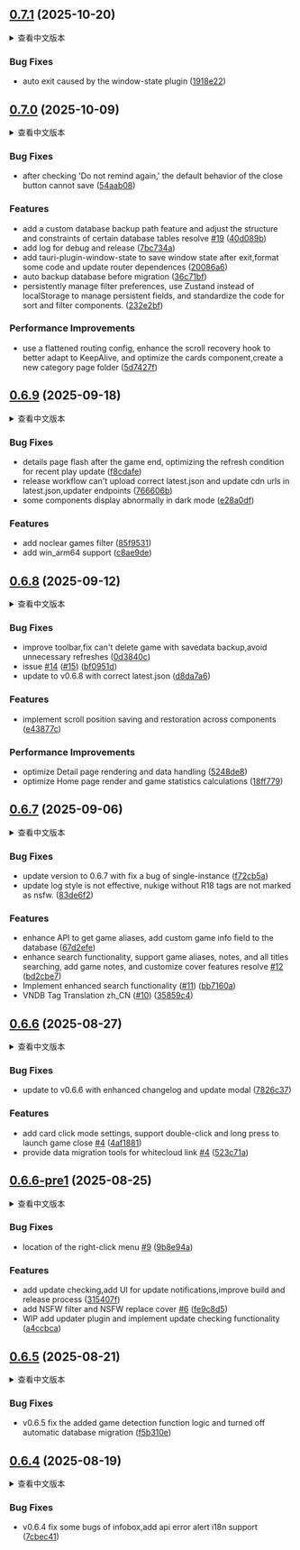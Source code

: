 ## [0.7.1](https://github.com/huoshen80/ReinaManager/compare/v0.7.0...v0.7.1) (2025-10-20)

<details>
<summary>查看中文版本</summary>

### Bug 修复

* 由window-state插件引起的自动退出 ([1918e22](https://github.com/huoshen80/ReinaManager/commit/1918e2209e588c98660df3a1cc7db33894b9fab0))

</details>

### Bug Fixes

* auto exit caused by the window-state plugin ([1918e22](https://github.com/huoshen80/ReinaManager/commit/1918e2209e588c98660df3a1cc7db33894b9fab0))



## [0.7.0](https://github.com/huoshen80/ReinaManager/compare/v0.6.9...v0.7.0) (2025-10-09)

<details>
<summary>查看中文版本</summary>

### Bug 修复

* 修复勾选“不再提醒”后，关闭按钮的默认行为无法保存的问题 ([54aab08](https://github.com/huoshen80/ReinaManager/commit/54aab0818c79ddc8790d2b33ecf159bd61eb93c5))

### 新功能

* 新增自定义数据库备份路径功能，调整部分数据库表结构与约束，解决 [#19](https://github.com/huoshen80/ReinaManager/issues/19) ([40d089b](https://github.com/huoshen80/ReinaManager/commit/40d089b7983fb9a2848ed812d96ca763626a2966))
* 新增调试与发布日志功能 ([7bc734a](https://github.com/huoshen80/ReinaManager/commit/7bc734ab80438f8d6e395be276b7a9e9fb5e9b4b))
* 集成 tauri-plugin-window-state，支持窗口状态保存，格式化部分代码并更新路由依赖 ([20086a6](https://github.com/huoshen80/ReinaManager/commit/20086a6fdd73801c9d0a003121354a8bccae5182))
* 数据库迁移前自动备份数据库 ([36c71bf](https://github.com/huoshen80/ReinaManager/commit/36c71bf1c6ea093fd2b94e92c370c4df7904d2dd))
* 持久化管理筛选偏好，使用 Zustand 替代 localStorage 管理持久化字段，规范排序与筛选组件代码 ([232e2bf](https://github.com/huoshen80/ReinaManager/commit/232e2bf331d3baf22ac344af3f42aff2bd5fd45b))

### 性能改进

* 路由配置扁平化，增强滚动恢复 hook 以更好适配 KeepAlive，优化卡片组件，新增分类页面文件夹 ([5d7427f](https://github.com/huoshen80/ReinaManager/commit/5d7427f063cd83ad54f2b4fb00cfd0a4f0c3d217))

</details>

### Bug Fixes

* after checking 'Do not remind again,' the default behavior of the close button cannot save ([54aab08](https://github.com/huoshen80/ReinaManager/commit/54aab0818c79ddc8790d2b33ecf159bd61eb93c5))


### Features

* add a custom database backup path feature and adjust the structure and constraints of certain database tables resolve [#19](https://github.com/huoshen80/ReinaManager/issues/19) ([40d089b](https://github.com/huoshen80/ReinaManager/commit/40d089b7983fb9a2848ed812d96ca763626a2966))
* add log for debug and release ([7bc734a](https://github.com/huoshen80/ReinaManager/commit/7bc734ab80438f8d6e395be276b7a9e9fb5e9b4b))
* add tauri-plugin-window-state to save window state after exit,format some code  and update router dependences ([20086a6](https://github.com/huoshen80/ReinaManager/commit/20086a6fdd73801c9d0a003121354a8bccae5182))
* auto backup database before migration ([36c71bf](https://github.com/huoshen80/ReinaManager/commit/36c71bf1c6ea093fd2b94e92c370c4df7904d2dd))
* persistently manage filter preferences, use Zustand instead of localStorage to manage persistent fields, and standardize the code for sort and filter components. ([232e2bf](https://github.com/huoshen80/ReinaManager/commit/232e2bf331d3baf22ac344af3f42aff2bd5fd45b))


### Performance Improvements

* use a flattened routing config, enhance the scroll recovery hook to better adapt to KeepAlive, and optimize the cards component,create a new category page folder ([5d7427f](https://github.com/huoshen80/ReinaManager/commit/5d7427f063cd83ad54f2b4fb00cfd0a4f0c3d217))



## [0.6.9](https://github.com/huoshen80/ReinaManager/compare/v0.6.8...v0.6.9) (2025-09-18)

<details>
<summary>查看中文版本</summary>

### Bug 修复

* 优化游戏结束后的详情页闪烁的问题，优化最近游玩更新的刷新条件 ([f8cdafe](https://github.com/huoshen80/ReinaManager/commit/f8cdafe779b1bb15e18b970d5017e43e6db45295))
* 修复发布流程无法上传正确的 `latest.json`的问题,为`latest.json`更换cdn链接，更换`endpoints` ([766606b](https://github.com/huoshen80/ReinaManager/commit/766606be6a942da14935fd9f99b30cd7a5adf079))
* 修复部分组件在暗黑模式下显示异常的问题 ([e28a0df](https://github.com/huoshen80/ReinaManager/commit/e28a0dff478f756088cc8173130b255b77ba71d7))

### 新功能

* 添加未通关游戏（noclear）筛选选项 ([85f9531](https://github.com/huoshen80/ReinaManager/commit/85f9531cde9b9ca200bf945b450e9b78a49b6d1a))
* 添加对 `win_arm64` 的支持 ([c8ae9de](https://github.com/huoshen80/ReinaManager/commit/c8ae9de5227c67e2b2ec20bec847dc956a054dec))

</details>

### Bug Fixes

* details page flash after the game end, optimizing the refresh condition for recent play update ([f8cdafe](https://github.com/huoshen80/ReinaManager/commit/f8cdafe779b1bb15e18b970d5017e43e6db45295))
* release workflow can't upload correct latest.json and update cdn urls in latest.json,updater endpoints ([766606b](https://github.com/huoshen80/ReinaManager/commit/766606be6a942da14935fd9f99b30cd7a5adf079))
* some components display abnormally in dark mode ([e28a0df](https://github.com/huoshen80/ReinaManager/commit/e28a0dff478f756088cc8173130b255b77ba71d7))


### Features

* add noclear games filter ([85f9531](https://github.com/huoshen80/ReinaManager/commit/85f9531cde9b9ca200bf945b450e9b78a49b6d1a))
* add win_arm64 support ([c8ae9de](https://github.com/huoshen80/ReinaManager/commit/c8ae9de5227c67e2b2ec20bec847dc956a054dec))



## [0.6.8](https://github.com/huoshen80/ReinaManager/compare/v0.6.7...v0.6.8) (2025-09-12)

<details>
<summary>查看中文版本</summary>

### Bug 修复

* 改进工具栏，修复无法删除带有存档备份游戏的问题，避免不必要的刷新 ([0d3840c](https://github.com/huoshen80/ReinaManager/commit/0d3840c5f4d4783d96705388050b038c8d42e260))
* issue [#14](https://github.com/huoshen80/ReinaManager/issues/14) 的修复 ([#15](https://github.com/huoshen80/ReinaManager/issues/15)) ([bf0951d](https://github.com/huoshen80/ReinaManager/commit/bf0951db286bfbb5d6c7506702bbf39d81070180))
* 更新到 v0.6.8 并使用正确的 latest.json ([d8da7a6](https://github.com/huoshen80/ReinaManager/commit/d8da7a61490d58f9a95518374d21d1082c65e02e))


### 新功能

* 实现跨组件的滚动位置保存与恢复 ([e43877c](https://github.com/huoshen80/ReinaManager/commit/e43877cab10b9b6926e39e1cf2031176cddaeb7d))


### 性能改进

* 优化 Detail 页面渲染与数据处理 ([5248de8](https://github.com/huoshen80/ReinaManager/commit/5248de893131f241473f0e992e4f90dcfe8c5188))
* 优化 Home 页面渲染与游戏统计计算 ([18ff779](https://github.com/huoshen80/ReinaManager/commit/18ff779526f9f437246b739a822e65db56a5dacc))

</details>

### Bug Fixes

* improve toolbar,fix can't delete game with savedata backup,avoid unnecessary  refreshes ([0d3840c](https://github.com/huoshen80/ReinaManager/commit/0d3840c5f4d4783d96705388050b038c8d42e260))
* issue [#14](https://github.com/huoshen80/ReinaManager/issues/14) ([#15](https://github.com/huoshen80/ReinaManager/issues/15)) ([bf0951d](https://github.com/huoshen80/ReinaManager/commit/bf0951db286bfbb5d6c7506702bbf39d81070180))
* update to v0.6.8 with correct latest.json ([d8da7a6](https://github.com/huoshen80/ReinaManager/commit/d8da7a61490d58f9a95518374d21d1082c65e02e))


### Features

* implement scroll position saving and restoration across components ([e43877c](https://github.com/huoshen80/ReinaManager/commit/e43877cab10b9b6926e39e1cf2031176cddaeb7d))


### Performance Improvements

* optimize Detail page rendering and data handling ([5248de8](https://github.com/huoshen80/ReinaManager/commit/5248de893131f241473f0e992e4f90dcfe8c5188))
* optimize Home page render and game statistics calculations ([18ff779](https://github.com/huoshen80/ReinaManager/commit/18ff779526f9f437246b739a822e65db56a5dacc))



## [0.6.7](https://github.com/huoshen80/ReinaManager/compare/v0.6.6...v0.6.7) (2025-09-06)


<details>
<summary>查看中文版本</summary>

### Bug 修复

* 更新到0.6.7版本，修复单实例插件的一个bug ([f72cb5a](https://github.com/huoshen80/ReinaManager/commit/f72cb5a69e731945f4f3a5a0f0b642ecd879693b))
* 更新日志样式未生效；未带 R18 标签的拔作（nukige）未被标记为 NSFW。 ([83de6f2](https://github.com/huoshen80/ReinaManager/commit/83de6f2614fcdb66a451fa786c178eac0d055dde))

### 新功能

* 增强 API 以获取游戏别名，向数据库新增自定义游戏信息字段 ([67d2efe](https://github.com/huoshen80/ReinaManager/commit/67d2efed572ae63cf69322281325491c22143c55))
* 增强搜索功能：支持游戏别名、备注与所有标题的搜索；新增游戏备注与自定义封面功能，解决 [#12](https://github.com/huoshen80/ReinaManager/issues/12) ([bd2cbe7](https://github.com/huoshen80/ReinaManager/commit/bd2cbe790d43d9f01627d820711954a480e8db8a))
* 实现增强搜索功能 ([#11](https://github.com/huoshen80/ReinaManager/issues/11)) ([bb7160a](https://github.com/huoshen80/ReinaManager/commit/bb7160a17c720cd10d3ade2284432751e809a3ea))
* VNDB 标签翻译（简体中文） ([#10](https://github.com/huoshen80/ReinaManager/issues/10)) ([35859c4](https://github.com/huoshen80/ReinaManager/commit/35859c4121aa3093de750dff3d339739783cf179))

</details>

### Bug Fixes

* update version to 0.6.7 with fix a bug of single-instance ([f72cb5a](https://github.com/huoshen80/ReinaManager/commit/f72cb5a69e731945f4f3a5a0f0b642ecd879693b))
* update log style is not effective, nukige without R18 tags are not marked as nsfw. ([83de6f2](https://github.com/huoshen80/ReinaManager/commit/83de6f2614fcdb66a451fa786c178eac0d055dde))


### Features

* enhance API to get game aliases, add custom game info field to the database ([67d2efe](https://github.com/huoshen80/ReinaManager/commit/67d2efed572ae63cf69322281325491c22143c55))
* enhance search functionality, support game aliases, notes, and all titles searching, add game notes, and customize cover features resolve [#12](https://github.com/huoshen80/ReinaManager/issues/12) ([bd2cbe7](https://github.com/huoshen80/ReinaManager/commit/bd2cbe790d43d9f01627d820711954a480e8db8a))
* Implement enhanced search functionality ([#11](https://github.com/huoshen80/ReinaManager/issues/11)) ([bb7160a](https://github.com/huoshen80/ReinaManager/commit/bb7160a17c720cd10d3ade2284432751e809a3ea))
* VNDB Tag Translation zh_CN ([#10](https://github.com/huoshen80/ReinaManager/issues/10)) ([35859c4](https://github.com/huoshen80/ReinaManager/commit/35859c4121aa3093de750dff3d339739783cf179))



## [0.6.6](https://github.com/huoshen80/ReinaManager/compare/v0.6.6-1...v0.6.6) (2025-08-27)


<details>
<summary>查看中文版本</summary>

### Bug 修复

* 更新至 v0.6.6 版本，增强更新日志和更新部分组件 ([7826c37](https://github.com/huoshen80/ReinaManager/commit/7826c3708f51c91045f22384b9ec1b7c27aa5477))

### 新功能

* 添加卡片点击模式设置（导航/选择），支持双击和长按启动游戏 关闭 [#4](https://github.com/huoshen80/ReinaManager/issues/4) ([4af1881](https://github.com/huoshen80/ReinaManager/commit/4af1881912ff48357ab484de5f22b6f5b2f59e99))
* 为Whitecloud提供数据迁移工具 详情见 [#4](https://github.com/huoshen80/ReinaManager/issues/4) ([523c71a](https://github.com/huoshen80/ReinaManager/commit/523c71a3fdaaf78855f6dca0638a414021781a84))

</details>

### Bug Fixes

* update to v0.6.6 with enhanced changelog and update modal ([7826c37](https://github.com/huoshen80/ReinaManager/commit/7826c3708f51c91045f22384b9ec1b7c27aa5477))


### Features

* add card click mode settings, support double-click and long press to launch game close [#4](https://github.com/huoshen80/ReinaManager/issues/4) ([4af1881](https://github.com/huoshen80/ReinaManager/commit/4af1881912ff48357ab484de5f22b6f5b2f59e99))
* provide data migration tools for whitecloud  link [#4](https://github.com/huoshen80/ReinaManager/issues/4) ([523c71a](https://github.com/huoshen80/ReinaManager/commit/523c71a3fdaaf78855f6dca0638a414021781a84))



## [0.6.6-pre1](https://github.com/huoshen80/ReinaManager/compare/v0.6.5...v0.6.6-pre1) (2025-08-25)

<details>
<summary>查看中文版本</summary>

### Bug 修复

* 修复右键菜单位置 [#9](https://github.com/huoshen80/ReinaManager/issues/9) ([9b8e94a](https://github.com/huoshen80/ReinaManager/commit/9b8e94a03fe6935656df80e3cfb383e47520c114))

### 新功能

* 添加更新检查，添加更新通知 UI，改进构建和发布流程 ([315407f](https://github.com/huoshen80/ReinaManager/commit/315407fa08937e715900c555ced822955580e2b7))
* 添加 NSFW 过滤器和 NSFW 替换封面 [#6](https://github.com/huoshen80/ReinaManager/issues/6) ([fe9c8d5](https://github.com/huoshen80/ReinaManager/commit/fe9c8d5f33be367d394bd905bc4506fa4aea7e3e))
* 工作进行中：添加更新器插件并实现更新检查功能 ([a4ccbca](https://github.com/huoshen80/ReinaManager/commit/a4ccbca90091601ac866addc52351a92abbae2c2))

</details>


### Bug Fixes

* location of the right-click menu [#9](https://github.com/huoshen80/ReinaManager/issues/9) ([9b8e94a](https://github.com/huoshen80/ReinaManager/commit/9b8e94a03fe6935656df80e3cfb383e47520c114))


### Features

* add update checking,add UI for update notifications,improve build and release process ([315407f](https://github.com/huoshen80/ReinaManager/commit/315407fa08937e715900c555ced822955580e2b7))
* add NSFW filter and NSFW replace cover [#6](https://github.com/huoshen80/ReinaManager/issues/6) ([fe9c8d5](https://github.com/huoshen80/ReinaManager/commit/fe9c8d5f33be367d394bd905bc4506fa4aea7e3e))
* WIP add updater plugin and implement update checking functionality ([a4ccbca](https://github.com/huoshen80/ReinaManager/commit/a4ccbca90091601ac866addc52351a92abbae2c2))



## [0.6.5](https://github.com/huoshen80/ReinaManager/compare/v0.6.4...v0.6.5) (2025-08-21)

<details>
<summary>查看中文版本</summary>

### Bug 修复

* v0.6.5 修复添加游戏检测功能逻辑并关闭自动数据库迁移 ([f5b310e](https://github.com/huoshen80/ReinaManager/commit/f5b310ed6e37571ebfd2785e881fe02cb9c95036))

</details>

### Bug Fixes

* v0.6.5 fix the added game detection function logic and turned off automatic database migration ([f5b310e](https://github.com/huoshen80/ReinaManager/commit/f5b310ed6e37571ebfd2785e881fe02cb9c95036))



## [0.6.4](https://github.com/huoshen80/ReinaManager/compare/v0.6.3...v0.6.4) (2025-08-19)

<details>
<summary>查看中文版本</summary>

### Bug 修复

* v0.6.4 修复信息框的一些 Bug，添加 API 错误提醒的国际化支持 ([7cbec41](https://github.com/huoshen80/ReinaManager/commit/7cbec41772dad85b88db25e6f5dd48fee39f2cdd))

</details>

### Bug Fixes

* v0.6.4 fix some bugs of infobox,add api error alert i18n support ([7cbec41](https://github.com/huoshen80/ReinaManager/commit/7cbec41772dad85b88db25e6f5dd48fee39f2cdd))
